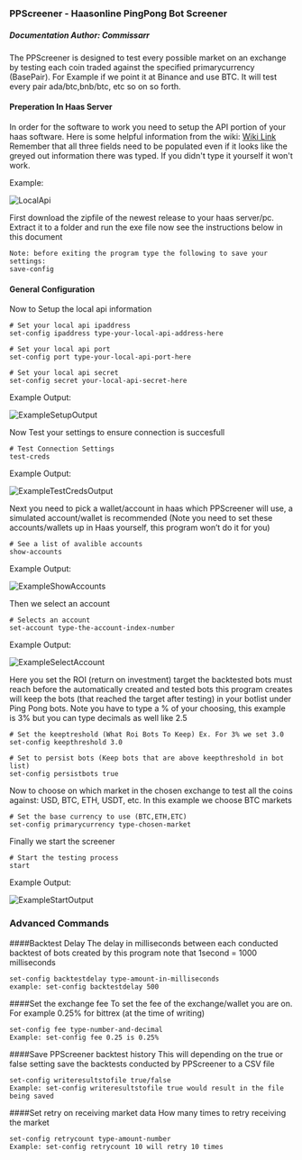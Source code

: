 ### PPScreener - Haasonline PingPong Bot Screener
##### Documentation Author: Commissarr

The PPScreener is designed to test every possible market on an exchange by testing each coin traded against the specified primarycurrency (BasePair). For Example if we point it at Binance and use BTC. It will test every pair ada/btc,bnb/btc, etc so on so forth.

#### Preperation In Haas Server

In order for the software to work you need to setup the API portion of your haas software. Here is some helpful information from the wiki: [Wiki Link](https://wiki.haasonline.com/Local_API_Server) Remember that all three fields need to be populated even if it looks like the greyed out information there was typed. If you didn't type it yourself it won't work.

Example:

![LocalApi](https://i.imgur.com/K61gNx3.png)

First download the zipfile of the newest release to your haas server/pc. Extract it to a folder and run the exe file now see the instructions below in this document

```
Note: before exiting the program type the following to save your settings:
save-config
```

#### General Configuration

Now to Setup the local api information

```
# Set your local api ipaddress
set-config ipaddress type-your-local-api-address-here

# Set your local api port
set-config port type-your-local-api-port-here

# Set your local api secret
set-config secret your-local-api-secret-here
```

Example Output:

![ExampleSetupOutput](https://i.imgur.com/tsqvE7c.png)

Now Test your settings to ensure connection is succesfull

```
# Test Connection Settings
test-creds
```

Example Output:

![ExampleTestCredsOutput](https://i.imgur.com/WUvEDCu.png)

Next you need to pick a wallet/account in haas which PPScreener will use, a simulated account/wallet is recommended (Note you need to set these accounts/wallets up in Haas yourself, this program won’t do it for you)

```
# See a list of avalible accounts
show-accounts
```

Example Output:

![ExampleShowAccounts](https://i.imgur.com/uSEYdFC.png)

Then we select an account

```
# Selects an account
set-account type-the-account-index-number
```

Example Output:

![ExampleSelectAccount](https://i.imgur.com/tR2OWWg.png)

Here you set the ROI (return on investment) target the backtested bots must reach before the automatically created and tested bots this program creates will keep the bots (that reached the target after testing) in your botlist under Ping Pong bots. Note you have to type a % of your choosing, this example is 3% but you can type decimals as well like 2.5

```
# Set the keeptreshold (What Roi Bots To Keep) Ex. For 3% we set 3.0
set-config keepthreshold 3.0

# Set to persist bots (Keep bots that are above keepthreshold in bot list)
set-config persistbots true
```

Now to choose on which market in the chosen exchange to test all the coins against: USD, BTC, ETH, USDT, etc. In this example we choose BTC markets

```
# Set the base currency to use (BTC,ETH,ETC)
set-config primarycurrency type-chosen-market
```

Finally we start the screener

```
# Start the testing process
start
```

Example Output:

![ExampleStartOutput](https://i.imgur.com/xCwOgBw.png)

### Advanced Commands

####Backtest Delay
The delay in milliseconds between each conducted backtest of bots created by this program
note that 1second = 1000 milliseconds
```
set-config backtestdelay type-amount-in-milliseconds
example: set-config backtestdelay 500
```

####Set the exchange fee
To set the fee of the exchange/wallet you are on. For example 0.25% for bittrex (at the time of writing)
```
set-config fee type-number-and-decimal
Example: set-config fee 0.25 is 0.25%
```

####Save PPScreener backtest history
This will depending on the true or false setting save the backtests conducted by PPScreener to a CSV file
```
set-config writeresultstofile true/false
Example: set-config writeresultstofile true would result in the file being saved
```


####Set retry on receiving market data
How many times to retry receiving the market
```
set-config retrycount type-amount-number 
Example: set-config retrycount 10 will retry 10 times
```